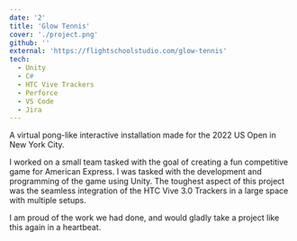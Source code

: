 ```yaml
---
date: '2'
title: 'Glow Tennis'
cover: './project.png'
github: ''
external: 'https://flightschoolstudio.com/glow-tennis'
tech:
  - Unity
  - C#
  - HTC Vive Trackers
  - Perforce
  - VS Code
  - Jira
---
```


A virtual pong-like interactive installation made for the 2022 US Open in New York City.

I worked on a small team tasked with the goal of creating a fun competitive game for American Express. I was tasked with the development and programming of the game using Unity. The toughest aspect of this project was the seamless integration of the HTC Vive 3.0 Trackers in a large space with multiple setups.

I am proud of the work we had done, and would gladly take a project like this again in a heartbeat.
